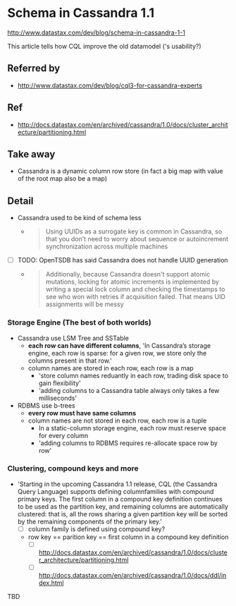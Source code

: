 # Schema in Cassandra 1.1

http://www.datastax.com/dev/blog/schema-in-cassandra-1-1

This article tells how CQL improve the old datamodel ('s usability?)

## Referred by

- http://www.datastax.com/dev/blog/cql3-for-cassandra-experts

## Ref

- http://docs.datastax.com/en/archived/cassandra/1.0/docs/cluster_architecture/partitioning.html

## Take away

- Cassandra is a dynamic column row store (in fact a big map with value of the root map also be a map)

## Detail

- Cassandra used to be kind of schema less
  - > Using UUIDs as a surrogate key is common in Cassandra, so that you don’t need to worry about sequence or autoincrement synchronization across multiple machines
- [ ] TODO: OpenTSDB has said Cassandra does not handle UUID generation
  - > Additionally, because Cassandra doesn't support atomic mutations, locking for atomic increments is implemented by writing a special lock column and checking the timestamps to see who won with retries if acquisition failed. That means UID assignments will be messy

### Storage Engine (The best of both worlds)

- Cassandra use LSM Tree and SSTable
  - **each row can have different columns**, 'In Cassandra’s storage engine, each row is sparse: for a given row, we store only the columns present in that row.'
  - column names are stored in each row, each row is a map
    - 'store column names reduantly in each row, trading disk space to gain flexibility'
    - 'adding columns to a Cassandra table always only takes a few milliseconds'
- RDBMS use b-trees
  - **every row must have same columns**
  - column names are not stored in each row, each row is a tuple
    - In a static-column storage engine, each row must reserve space for every column
    - 'adding columns to RDBMS requires re-allocate space row by row'

### Clustering, compound keys and more

- 'Starting in the upcoming Cassandra 1.1 release, CQL (the Cassandra Query Language) supports defining columnfamilies with compound primary keys. The first column in a compound key definition continues to be used as the partition key, and remaining columns are automatically clustered: that is, all the rows sharing a given partition key will be sorted by the remaining components of the primary key.'
  - [ ] column family is defined using compound key?
  - row key == parition key == first column in a compound key definition
    - [ ] http://docs.datastax.com/en/archived/cassandra/1.0/docs/cluster_architecture/partitioning.html
    - [ ] http://docs.datastax.com/en/archived/cassandra/1.0/docs/ddl/index.html

TBD
